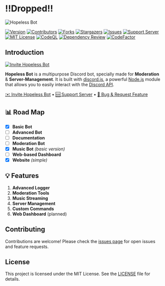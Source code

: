 # ‼️Dropped‼️

![Hopeless Bot](https://capsule-render.vercel.app/api?type=waving&color=gradient&height=200&section=header&text=HOPELESS%20BOT&fontSize=80&fontAlignY=35&animation=twinkling&fontColor=gradient)

[![Version][version-shield]][version-shield-link]
[![Contributors][contributors-shield]][contributors-url]
[![Forks][forks-shield]][forks-url]
[![Stargazers][stars-shield]][stars-url]
[![Issues][issues-shield]][issues-url]
[![Support Server][support-shield]][support-server]
[![MIT License][license-shield]][license-url]
[![CodeQL][codeql]][codeql-url]
[![Dependency Review][dependency-review]][dependency-review-url]
[![CodeFactor][code-factor]][code-factor-url]

## Introduction

[![Invite Hopeless Bot](./public/assets/profile.png)](https://discord.com/oauth2/authorize?client_id=1272259032098275358)

**Hopeless Bot** is a multipurpose Discord bot, specially made for **Moderation** & **Server-Management**. It is built with [discord.js](https://github.com/discordjs/discord.js), a powerful [Node.js](https://nodejs.org) module that allows you to easily interact with the [Discord API](https://discord.com/developers/docs/intro).

[✉️ Invite Hopeless Bot](https://discord.com/oauth2/authorize?client_id=1272259032098275358) • [🆘 Support Server](https://discord.gg/E6H9VvBdTk) • [📝 Bug & Request Feature](https://github.com/theassassin0128/Hopeless-Bot/issues)

## 📊 Road Map

- [x] **Basic Bot**
- [ ] **Advanced Bot**
- [ ] **Documentation**
- [ ] **Moderation Bot**
- [x] **Music Bot** _(basic version)_
- [ ] **Web-based Dashboard**
- [x] **Website** _(simple)_

## 💡 Features

1. **Advanced Logger**
2. **Moderation Tools**
3. **Music Streaming**
4. **Server Management**
5. **Custom Commands**
6. **Web Dashboard** (planned)

## Contributing

Contributions are welcome! Please check the [issues page](https://github.com/theassassin0128/Hopeless-Bot/issues) for open issues and feature requests.

## License

This project is licensed under the MIT License. See the [LICENSE](LICENSE) file for details.

[version-shield]: https://img.shields.io/github/package-json/v/theassassin0128/Hopeless-Bot
[version-shield-link]: https://github.com/theassassin0128/Hopeless-Bot
[contributors-shield]: https://img.shields.io/github/contributors/theassassin0128/Hopeless-Bot
[contributors-url]: https://github.com/theassassin0128/Hopeless-Bot/graphs/contributors
[forks-shield]: https://img.shields.io/github/forks/theassassin0128/Hopeless-Bot
[forks-url]: https://github.com/theassassin0128/Hopeless-Bot/network/members
[stars-shield]: https://img.shields.io/github/stars/theassassin0128/Hopeless-Bot
[stars-url]: https://github.com/theassassin0128/Hopeless-Bot/stargazers
[issues-shield]: https://img.shields.io/github/issues/theassassin0128/Hopeless-Bot
[issues-url]: https://github.com/theassassin0128/Hopeless-Bot/issues
[support-shield]: https://img.shields.io/discord/1054284394791178291?logo=discord&colorB=7289DA
[support-server]: https://discord.gg/E6H9VvBdTk
[license-shield]: https://img.shields.io/github/license/theassassin0128/Hopeless-Bot
[license-url]: https://github.com/theassassin0128/Hopeless-Bot/blob/main/LICENSE
[codeql]: https://github.com/theassassin0128/Hopeless-Bot/workflows/CodeQL/badge.svg
[codeql-url]: https://github.com/theassassin0128/Hopeless-Bot/actions?query=workflow%3ACodeQL
[dependency-review]: https://github.com/theassassin0128/Hopeless-Bot/workflows/Dependency%20Review/badge.svg
[dependency-review-url]: https://github.com/theassassin0128/Hopeless-Bot/actions?query=workflow%3A%22Dependency+Review%22
[code-factor]: https://img.shields.io/codefactor/grade/github/theassassin0128/Hopeless-Bot?logo=codefactor&logoColor=%23F44A6A
[code-factor-url]: https://www.codefactor.io/repository/github/theassassin0128/Hopeless-Bot
